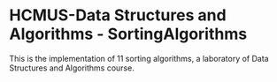 # HCMUS-Data Structures and Algorithms - SortingAlgorithms
This is the implementation of 11 sorting algorithms, a laboratory of Data Structures and Algorithms course.
